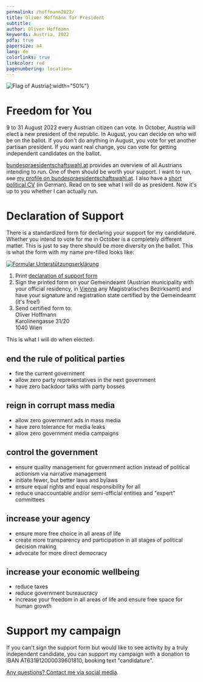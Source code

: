 ```yaml
---
permalink: /hoffmann2022/
title: Oliver Hoffmann for President
subtitle: 
author: Oliver Hoffmann
keywords: Austria, 2022
pdfa: true
papersize: a4
lang: de
colorlinks: true
linkcolor: red
pagenumbering: location=
---
```


![Flag of Austria](https://res.cloudinary.com/ontore/image/upload/ar_5:3,c_scale,f_auto,fl_any_format,q_auto,w_520/v1658980446/2022-07-28-Fahne-%C3%96sterreich_mjs3x2.svg){:width="50%"}

# Freedom for You

9 to 31 August 2022 every Austrian citizen can vote.
In October, Austria will elect a new president of the republic.
In August, you can decide on who will be on the ballot.
If you don't do anything in August, you vote for yet another partisan president.
If you want real change, you can vote for getting independent candidates on the ballot.

[bundespraesidentschaftswahl.at](http://www.bundespraesidentschaftswahl.at) provides an overview of all Austrians intending to run.
One of them should be worth your support.
I want to run, see [my profile on bundespraesidentschaftswahl.at](http://www.bundespraesidentschaftswahl.at/oliver-hoffmann.html).
I also have a [short political CV](/ueber) (in German).
Read on to see what I will do as president.
Now it's up to you whether I can actually run.

# Declaration of Support

There is a standardized form for declaring your support for my candidature.
Whether you intend to vote for me in October is a completely different matter.
This is just to say there should be more diversity on the ballot.
This is what the form with my name pre-filled looks like:

[![Formular Unterstützungserklärung](https://res.cloudinary.com/ontore/image/upload/fl_any_format.sanitize/v1660022994/2022-Unterstuetzungserklaerung-Oliver-HOFFMANN-einseitig-Seite001_guu7n0.svg)](https://u.pcloud.link/publink/show?code=XZgqUQVZyTvqiMTMWUhMQKcf0Jd5KQdXbcvy)

1. Print [declaration of support form](https://u.pcloud.link/publink/show?code=XZgqUQVZyTvqiMTMWUhMQKcf0Jd5KQdXbcvy)
2. Sign the printed form on your Gemeindeamt (Austrian municipality with your official residency, in [Vienna](https://www.wien.gv.at/politik/wahlen/bp/2022) any Magistratisches Bezirksamt) and have your signature and registration state certified by the Gemeindeamt (it's free!)
3. Send certified form to:  
Oliver Hoffmann  
Karolinengasse 31/20  
1040 Wien

This is what I will do when elected:

## end the rule of political parties

* fire the current government
* allow zero party representatives in the next government
* have zero backdoor talks with party bosses

## reign in corrupt mass media

* allow zero government ads in mass media
* have zero tolerance for media leaks
* allow zero government media campaigns

## control the government

* ensure quality management for government action instead of political actionism via narrative management
* initiate fewer, but better laws and bylaws
* ensure equal rights and equal responsibility for all
* reduce unaccountable and/or semi-official entities and "expert" committees

## increase your agency

* ensure more free choice in all areas of life
* create more transparency and participation in all stages of political decision making
* advocate for more direct democracy

## increase your economic wellbeing

* reduce taxes
* reduce government bureaucracy
* increase your freedom in all areas of life and ensure free space for human growth

# Support my campaign

If you can't sign the support form but would like to see activity by a truly independent candidate,
you can support my campaign with a donation to IBAN AT631912000039601810,
booking text "candidature".

[Any questions? Contact me via social media](/connect).
